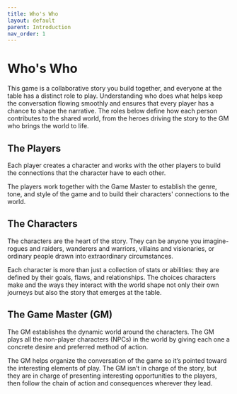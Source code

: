 ```yaml
---
title: Who's Who
layout: default
parent: Introduction
nav_order: 1
---
```


# Who's Who

This game is a collaborative story you build together, and everyone at the table has a distinct role to play. Understanding who does what helps keep the conversation flowing smoothly and ensures that every player has a chance to shape the narrative. The roles below define how each person contributes to the shared world, from the heroes driving the story to the GM who brings the world to life.


## The Players

Each player creates a character and works with the other players to build the connections that the character have to each other.

The players work together with the Game Master to establish the genre, tone, and style of the game and to build their characters' connections to the world.

## The Characters

The characters are the heart of the story. They can be anyone you imagine-rogues and raiders, wanderers and warriors, villains and visionaries, or ordinary people drawn into extraordinary circumstances.

Each character is more than just a collection of stats or abilities: they are defined by their goals, flaws, and relationships. The choices characters make and the ways they interact with the world shape not only their own journeys but also the story that emerges at the table.

## The Game Master (GM)

The GM establishes the dynamic world around the characters. The GM plays all the non-player characters (NPCs) in the world by giving each one a concrete desire and preferred method of action.

The GM helps organize the conversation of the game so it’s pointed toward the interesting elements of play. The GM isn’t in charge of the story, but they are in charge of presenting interesting opportunities to the players, then follow the chain of action and consequences wherever they lead.
